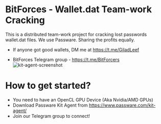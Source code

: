 # BitForces - Wallet.dat Team-work Cracking
This is a distributed team-work project for cracking lost passwords wallet.dat files.
We use Passware. Sharing the profits equally.

* If anyone got good wallets, DM me at https://t.me/GiladLeef

* BitForces Telegram group - https://t.me/BitForcers
![kit-agent-screenshot](https://user-images.githubusercontent.com/96906027/208676909-501f7b91-c3c7-47b2-b7ea-28ffc58a9e0b.png)

# How to get started?
* You need to have an OpenCL GPU Device (Aka Nvidia/AMD GPUs)
* Download Passware Kit Agent from https://www.passware.com/kit-agent/
* Join our Telegram group to connect!
